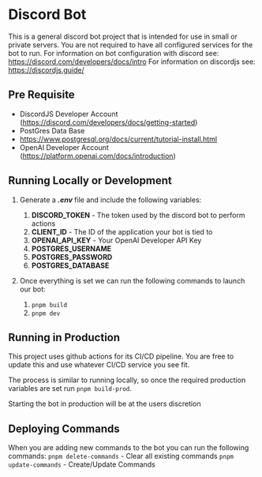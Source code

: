 # Discord Bot
This is a general discord bot project that is intended for use in small or private servers.
You are not required to have all configured services for the bot to run.
For information on bot configuration with discord see: https://discord.com/developers/docs/intro
For information on discordjs see: https://discordjs.guide/


## Pre Requisite
- DiscordJS Developer Account (https://discord.com/developers/docs/getting-started)
- PostGres Data Base
- https://www.postgresql.org/docs/current/tutorial-install.html
- OpenAI Developer Account (https://platform.openai.com/docs/introduction)


## Running Locally or Development
1. Generate a ***.env*** file and include the following variables:
    1. **DISCORD_TOKEN** - The token used by the discord bot to perform actions
    2. **CLIENT_ID** - The ID of the application your bot is tied to
    3. **OPENAI_API_KEY** - Your OpenAI Developer API Key
    4. **POSTGRES_USERNAME**
    5. **POSTGRES_PASSWORD**
    6. **POSTGRES_DATABASE**

2. Once everything is set we can run the following commands to launch our bot:
    1. `pnpm build`
    2. `pnpm dev`


## Running in Production
This project uses github actions for its CI/CD pipeline. You are free to update
this and use whatever CI/CD service you see fit.

The process is similar to running locally, so once the required production variables
are set run `pnpm build-prod`.

Starting the bot in production will be at the users discretion


## Deploying Commands
When you are adding new commands to the bot you can run the following commands:
`pnpm delete-commands` - Clear all existing commands
`pnpm update-commands` - Create/Update Commands